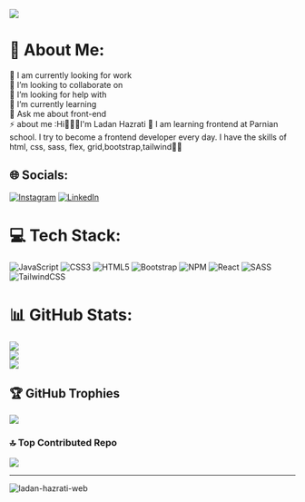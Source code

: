 ![](https://github.com/moeinparvizi/moeinparvizi/assets/119695832/af3a344b-03fc-4ba8-99d0-c8e65a8ee357)



# 💫 About Me:

🔭 I am currently looking for work<br>👯 I’m looking to collaborate on<br>🤝 I’m looking for help with<br>🌱 I’m currently learning<br>💬 Ask me about front-end<br>⚡ about me :Hi🙋🏻‍♀️I'm Ladan Hazrati 🥰  I am learning frontend at Parnian school. I try to become a frontend developer every day. I have the skills of html, css, sass, flex, grid,bootstrap,tailwind👩‍💻


## 🌐 Socials:
[![Instagram](https://img.shields.io/badge/Instagram-%23E4405F.svg?logo=Instagram&logoColor=white)](https://instagram.com/https://instagram.com/ladan_hazrati_web) [![LinkedIn](https://img.shields.io/badge/LinkedIn-%230077B5.svg?logo=linkedin&logoColor=white)](https://www.linkedin.com/in/ladan-hazrati-web/) 

# 💻 Tech Stack:
![JavaScript](https://img.shields.io/badge/javascript-%23323330.svg?style=for-the-badge&logo=javascript&logoColor=%23F7DF1E) ![CSS3](https://img.shields.io/badge/css3-%231572B6.svg?style=for-the-badge&logo=css3&logoColor=white) ![HTML5](https://img.shields.io/badge/html5-%23E34F26.svg?style=for-the-badge&logo=html5&logoColor=white) ![Bootstrap](https://img.shields.io/badge/bootstrap-%23563D7C.svg?style=for-the-badge&logo=bootstrap&logoColor=white) ![NPM](https://img.shields.io/badge/NPM-%23000000.svg?style=for-the-badge&logo=npm&logoColor=white) ![React](https://img.shields.io/badge/react-%2320232a.svg?style=for-the-badge&logo=react&logoColor=%2361DAFB) ![SASS](https://img.shields.io/badge/SASS-hotpink.svg?style=for-the-badge&logo=SASS&logoColor=white) ![TailwindCSS](https://img.shields.io/badge/tailwindcss-%2338B2AC.svg?style=for-the-badge&logo=tailwind-css&logoColor=white) 
# 📊 GitHub Stats:
![](https://github-readme-stats.vercel.app/api?username=ladan-hazrati-web&theme=dracula&hide_border=false&include_all_commits=true&count_private=true)<br/>
![](https://github-readme-streak-stats.herokuapp.com/?user=ladan-hazrati-web&theme=dracula&hide_border=false)<br/>
![](https://github-readme-stats.vercel.app/api/top-langs/?username=ladan-hazrati-web&theme=dracula&hide_border=false&include_all_commits=true&count_private=true&layout=compact)

## 🏆 GitHub Trophies
![](https://github-profile-trophy.vercel.app/?username=ladan-hazrati-web&theme=dracula&no-frame=false&no-bg=false&margin-w=4)

### 🔝 Top Contributed Repo
![](https://github-contributor-stats.vercel.app/api?username=ladan-hazrati-web&limit=5&theme=dracula&combine_all_yearly_contributions=true)

---


<p align="left"> <img src="https://komarev.com/ghpvc/?username=ladan-hazrati-web&label=Profile%20views&color=0e75b6&style=flat" alt="ladan-hazrati-web" /> </p>
<!-- Proudly created with GPRM ( https://gprm.itsvg.in ) -->

